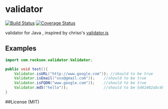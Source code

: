 # validator
[![Build Status](https://travis-ci.org/rock-java/validator.svg)](https://travis-ci.org/rock-java/validator)
[![Coverage Status](https://coveralls.io/repos/rock-java/validator/badge.svg?branch=master)](https://coveralls.io/r/rock-java/validator?branch=master)

validator for Java , inspired by chriso's [validator.js](https://github.com/chriso/validator.js)


## Examples
```java
import com.rockson.validator.Validator;

public void test(){
	Validator.isURL("http://www.google.com")); //should to be true
	Validator.isEmail("xxx@gmail.com"));	//should to be true
	Validator.isFQDN("www.google.com"));	//should to be true
	Validator.md5("hello"));				//should to be 5d41402abc4b2a76b9719d911017c592
}

```

##License (MIT)